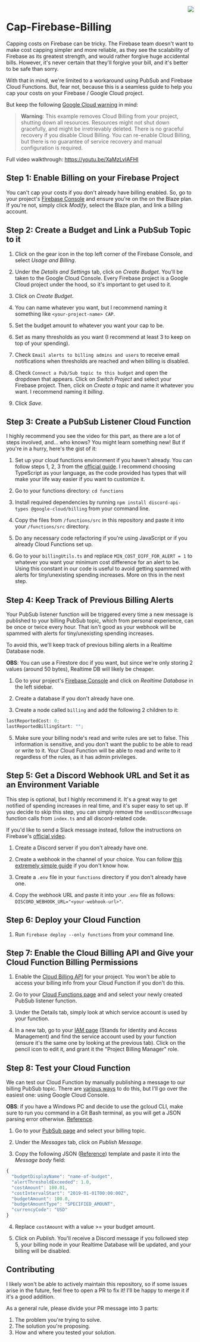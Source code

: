 <img align="right" src="https://visitor-badge.laobi.icu/badge?page_id=salesp07.Cap-Firebase-Billing" />

# Cap-Firebase-Billing

Capping costs on Firebase can be tricky. The Firebase team doesn't want to make cost capping simpler and more reliable, as they see the scalability of Firebase as its greatest strength, and would rather forgive huge accidental bills. However, it's never certain that they'll forgive your bill, and it's better to be safe than sorry.

With that in mind, we're limited to a workaround using PubSub and Firebase Cloud Functions. But, fear not, because this is a seamless guide to help you cap your costs on your Firebase / Google Cloud project.

But keep the following [Google Cloud warning](https://cloud.google.com/billing/docs/how-to/notify#cap_disable_billing_to_stop_usage) in mind:

> **Warning**: This example removes Cloud Billing from your project, shutting down all resources. Resources might not shut down gracefully, and might be irretrievably deleted. There is no graceful recovery if you disable Cloud Billing.
> You can re-enable Cloud Billing, but there is no guarantee of service recovery and manual configuration is required.

Full video walkthrough: https://youtu.be/XaMzLvIAFHI

## Step 1: Enable Billing on your Firebase Project

You can't cap your costs if you don't already have billing enabled. So, go to your project's [Firebase Console](https://console.firebase.google.com/) and ensure you're on the on the Blaze plan. If you're not, simply click _Modify_, select the Blaze plan, and link a billing account.

## Step 2: Create a Budget and Link a PubSub Topic to it

1. Click on the gear icon in the top left corner of the Firebase Console, and select _Usage and Billing_.

2. Under the _Details and Settings_ tab, click on _Create Budget_. You'll be taken to the Google Cloud Console. Every Firebase project is a Google Cloud project under the hood, so it's important to get used to it.

3. Click on _Create Budget_.

4. You can name whatever you want, but I recommend naming it something like `<your-project-name> CAP`.

5. Set the budget amount to whatever you want your cap to be.

6. Set as many thresholds as you want (I recommend at least 3 to keep on top of your spending).

7. Check `Email alerts to billing admins and users` to receive email notifications when thresholds are reached and when billing is disabled.

8. Check `Connect a Pub/Sub topic to this budget` and open the dropdown that appears. Click on _Switch Project_ and select your Firebase project. Then, click on _Create a topic_ and name it whatever you want. I recommend naming it _billing_.

9. Click _Save_.

## Step 3: Create a PubSub Listener Cloud Function

I highly recommend you see the video for this part, as there are a lot of steps involved, and... who knows? You might learn something new! But if you're in a hurry, here's the gist of it:

1. Set up your cloud functions environment if you haven't already. You can follow steps 1, 2, 3 from the [official guide](https://firebase.google.com/docs/functions/get-started?gen=2nd). I recommend choosing TypeScript as your language, as the code provided has types that will make your life way easier if you want to customize it.

2. Go to your functions directory: `cd functions`

3. Install required dependencies by running `npm install discord-api-types @google-cloud/billing` from your command line.

4. Copy the files from `/functions/src` in this repository and paste it into your `/functions/src` directory.

5. Do any necessary code refactoring if you're using JavaScript or if you already Cloud Functions set up.

6. Go to your `billingUtils.ts` and replace `MIN_COST_DIFF_FOR_ALERT = 1` to whatever you want your minimum cost difference for an alert to be. Using this constant in our code is useful to avoid getting spammed with alerts for tiny/unexisting spending increases. More on this in the next step.

## Step 4: Keep Track of Previous Billing Alerts

Your PubSub listener function will be triggered every time a new message is published to your billing PubSub topic, which from personal experience, can be once or twice every hour. That isn't good as your webhook will be spammed with alerts for tiny/unexisting spending increases.

To avoid this, we'll keep track of previous billing alerts in a Realtime Database node.

**OBS**: You can use a Firestore doc if you want, but since we're only storing 2 values (around 50 bytes), Realtime DB will likely be cheaper.

1. Go to your project's [Firebase Console](https://console.firebase.google.com/) and click on _Realtime Database_ in the left sidebar.

2. Create a database if you don't already have one.

3. Create a node called `billing` and add the following 2 children to it:

```js
lastReportedCost: 0;
lastReportedBillingStart: "";
```

5. Make sure your billing node's read and write rules are set to false. This information is sensitive, and you don't want the public to be able to read or write to it. Your Cloud Function will be able to read and write to it regardless of the rules, as it has admin privileges.

## Step 5: Get a Discord Webhook URL and Set it as an Environment Variable

This step is optional, but I highly recommend it. It's a great way to get notified of spending increases in real time, and it's super easy to set up. If you decide to skip this step, you can simply remove the `sendDiscordMessage` function calls from `index.ts` and all discord-related code.

If you'd like to send a Slack message instead, follow the instructions on Firebase's [official video](https://youtu.be/hd9FQOlI2Ts?si=SVlh12EzdZ3VCsFA).

1. Create a Discord server if you don't already have one.

2. Create a webhook in the channel of your choice. You can follow [this extremely simple guide](https://support.discord.com/hc/en-us/articles/228383668-Intro-to-Webhooks) if you don't know how.

3. Create a `.env` file in your `functions` directory if you don't already have one.

4. Copy the webhook URL and paste it into your `.env` file as follows: `DISCORD_WEBHOOK_URL="<your-webhook-url>"`.

## Step 6: Deploy your Cloud Function

1. Run `firebase deploy --only functions` from your command line.

## Step 7: Enable the Cloud Billing API and Give your Cloud Function Billing Permissions

1. Enable the [Cloud Billing API](https://console.cloud.google.com/marketplace/product/google/cloudbilling.googleapis.com) for your project. You won't be able to access your billing info from your Cloud Function if you don't do this.

2. Go to your [Cloud Functions page](https://console.cloud.google.com/functions) and and select your newly created PubSub listener function.

3. Under the Details tab, simply look at which service account is used by your function.

4. In a new tab, go to your [IAM page](https://console.cloud.google.com/iam-admin/iam) (Stands for Identity and Access Management) and find the service account used by your function (ensure it's the same one by looking at the previous tab). Click on the pencil icon to edit it, and grant it the "Project Billing Manager" role.

## Step 8: Test your Cloud Function

We can test our Cloud Function by manually publishing a message to our billing PubSub topic. There are [various ways](https://cloud.google.com/pubsub/docs/publisher#publish-messages) to do this, but I'll go over the easiest one: using Google Cloud Console.

**OBS**: if you have a Windows PC and decide to use the gcloud CLI, make sure to run you command in a Git Bash terminal, as you will get a JSON parsing error otherwise. [Reference](https://stackoverflow.com/questions/77364542/json-parsing-error-in-firebase-pubsub-function-when-publishing-message-with-gclo?noredirect=1#comment136389229_77364542).

1. Go to your [PubSub page](https://console.cloud.google.com/cloudpubsub/topic/list) and select your billing topic.

2. Under the _Messages_ tab, click on _Publish Message_.

3. Copy the following JSON ([Reference](https://cloud.google.com/billing/docs/how-to/notify#test-your-cloud-function)) template and paste it into the _Message body_ field:

```js
{
  "budgetDisplayName": "name-of-budget",
  "alertThresholdExceeded": 1.0,
  "costAmount": 100.01,
  "costIntervalStart": "2019-01-01T00:00:00Z",
  "budgetAmount": 100.0,
  "budgetAmountType": "SPECIFIED_AMOUNT",
  "currencyCode": "USD"
}
```

4. Replace `costAmount` with a value >= your budget amount.

5. Click on _Publish_. You'll receive a Discord message if you followed step 5, your billing node in your Realtime Database will be updated, and your billing will be disabled.

## Contributing

I likely won't be able to actively maintain this repository, so if some issues arise in the future, feel free to open a PR to fix it! I'll be happy to merge it if it's a good addition.

As a general rule, please divide your PR message into 3 parts:

1. The problem you're trying to solve.
2. The solution you're proposing.
3. How and where you tested your solution.
